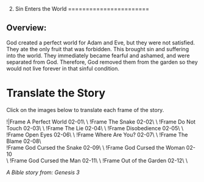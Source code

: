 2. Sin Enters the World
=======================

Overview:
---------

God created a perfect world for Adam and Eve, but they were not
satisfied. They ate the only fruit that was forbidden. This brought sin
and suffering into the world. They immediately became fearful and ashamed,
and were separated from God. Therefore, God removed them from the garden
so they would not live forever in that sinful condition.

Translate the Story
===================

Click on the images below to translate each frame of the story.

!|Frame
 A Perfect World 02-01\ \ !Frame The Snake 02-02\ \ !Frame Do Not Touch
 02-03\ \ !Frame The Lie 02-04\ \ !Frame Disobedience 02-05\ \ !Frame Open
 Eyes 02-06\ \ !Frame Where Are You? 02-07\ \ !Frame The Blame 02-08\ \
 !Frame God Cursed the Snake 02-09\ \ !Frame God Cursed the Woman 02-10\
 \ !Frame God Cursed the Man 02-11\ \ !Frame Out of the Garden 02-12\ \

*A Bible story from: Genesis 3*

